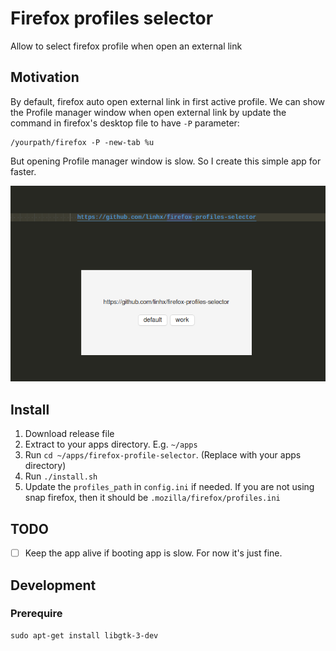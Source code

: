 # Firefox profiles selector

Allow to select firefox profile when open an external link

## Motivation

By default, firefox auto open external link in first active profile.
We can show the Profile manager window when open external link by update the command in firefox's desktop file to have `-P` parameter:

```plantext
/yourpath/firefox -P -new-tab %u
```

But opening Profile manager window is slow. So I create this simple app for faster.

![showcase](./showcase.png)

## Install

1. Download release file
2. Extract to your apps directory. E.g. `~/apps`
3. Run `cd ~/apps/firefox-profile-selector`. (Replace with your apps directory)
4. Run `./install.sh`
5. Update the `profiles_path` in `config.ini` if needed. If you are not using snap firefox, then it should be `.mozilla/firefox/profiles.ini`

## TODO

- [ ] Keep the app alive if booting app is slow. For now it's just fine.

## Development

### Prerequire

```
sudo apt-get install libgtk-3-dev
```

